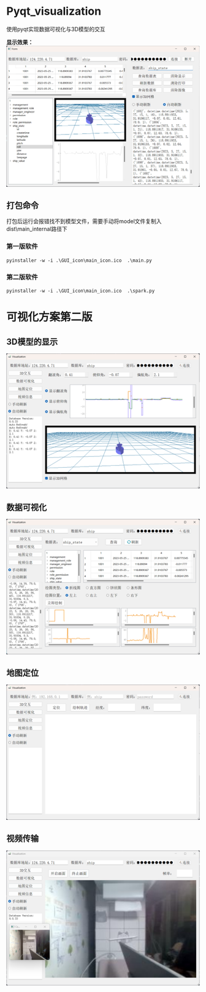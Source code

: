 # Pyqt_visualization
使用pyqt实现数据可视化与3D模型的交互  

  **显示效果：**
![](GUI_icon/image.png)

## 打包命令
打包后运行会报错找不到模型文件，需要手动将model文件复制入dist\main\_internal路径下
### 第一版软件
```
pyinstaller -w -i .\GUI_icon\main_icon.ico  .\main.py
```
### 第二版软件
```
pyinstaller -w -i .\GUI_icon\main_icon.ico  .\spark.py
```

# 可视化方案第二版
##  3D模型的显示
![](GUI_icon/image-1.png)

##  数据可视化
![](GUI_icon/image-2.png)

## 地图定位
![](GUI_icon/image-3.png)

## 视频传输
![](GUI_icon/image-4.png)